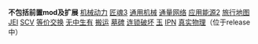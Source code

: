 **不包括前置mod及扩展**
[机械动力](https://www.mcmod.cn/class/2021.html)
[匠魂3](https://www.mcmod.cn/class/3725.html)
[通用机械](https://www.mcmod.cn/class/187.html)
[通量网络](https://www.mcmod.cn/class/803.html)
[应用能源2](https://www.mcmod.cn/class/260.html)
[旅行地图](https://www.mcmod.cn/class/198.html)
[JEI](https://www.mcmod.cn/class/459.html)
[SCV](https://www.mcmod.cn/class/3693.html)
[等价交换](https://www.mcmod.cn/class/353.html)
[无中生有](https://www.mcmod.cn/class/250.html)
[搬运](https://www.mcmod.cn/class/1081.html)
[墓碑](https://www.mcmod.cn/class/1350.html)
[连锁破坏](https://www.mcmod.cn/class/3004.html)
 [玉](https://www.mcmod.cn/class/3482.html)
 [IPN](https://www.mcmod.cn/class/4104.html)
 [真实物理](https://www.mcmod.cn/class/3460.html)（位于release中）

